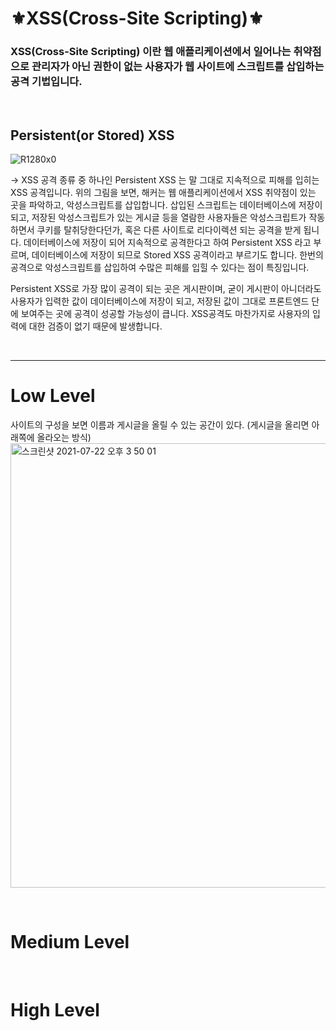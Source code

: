 # ⚜️XSS(Cross-Site Scripting)⚜️
### XSS(Cross-Site Scripting) 이란 웹 애플리케이션에서 일어나는 취약점으로 관리자가 아닌 권한이 없는 사용자가 웹 사이트에 스크립트를 삽입하는 공격 기법입니다.

<br>

## Persistent(or Stored) XSS

![R1280x0](https://user-images.githubusercontent.com/86994067/126596057-62b24d24-d51c-4b9c-a47c-5933d6610c35.png)

-> XSS 공격 종류 중 하나인 Persistent XSS 는 말 그대로 지속적으로 피해를 입히는 XSS 공격입니다. 위의 그림을 보면, 해커는 웹 애플리케이션에서 XSS 취약점이 있는 곳을 파악하고, 악성스크립트를 삽입합니다. 삽입된 스크립트는 데이터베이스에 저장이 되고, 저장된 악성스크립트가 있는 게시글 등을 열람한 사용자들은 악성스크립트가 작동하면서 쿠키를 탈취당한다던가, 혹은 다른 사이트로 리다이렉션 되는 공격을 받게 됩니다. 데이터베이스에 저장이 되어 지속적으로 공격한다고 하여 Persistent XSS 라고 부르며, 데이터베이스에 저장이 되므로 Stored XSS 공격이라고 부르기도 합니다. 한번의 공격으로 악성스크립트를 삽입하여 수많은 피해를 입힐 수 있다는 점이 특징입니다.

Persistent XSS로 가장 많이 공격이 되는 곳은 게시판이며, 굳이 게시판이 아니더라도 사용자가 입력한 값이 데이터베이스에 저장이 되고, 저장된 값이 그대로 프론트엔드 단에 보여주는 곳에 공격이 성공할 가능성이 큽니다. XSS공격도 마찬가지로 사용자의 입력에 대한 검증이 없기 때문에 발생합니다.

<br>

---

# Low Level

사이트의 구성을 보면 이름과 게시글을 올릴 수 있는 공간이 있다. (게시글을 올리면 아래쪽에 올라오는 방식)
<img width="711" alt="스크린샷 2021-07-22 오후 3 50 01" src="https://user-images.githubusercontent.com/86994067/126599997-84e93762-4094-41dd-961a-e849d3c0d429.png">




<br>

# Medium Level

<br>

# High Level

